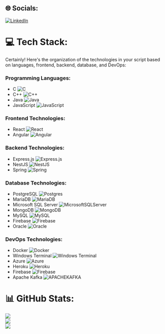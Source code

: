 
## 🌐 Socials:
[![LinkedIn](https://img.shields.io/badge/LinkedIn-%230077B5.svg?logo=linkedin&logoColor=white)](https://linkedin.com/in/anaikar-saad) 

# 💻 Tech Stack:
Certainly! Here's the organization of the technologies in your script based on languages, frontend, backend, database, and DevOps:

### Programming Languages:
- C ![C](https://img.shields.io/badge/c-%2300599C.svg?style=for-the-badge&logo=c&logoColor=white)
- C++ ![C++](https://img.shields.io/badge/c++-%2300599C.svg?style=for-the-badge&logo=c%2B%2B&logoColor=white)
- Java ![Java](https://img.shields.io/badge/java-%23ED8B00.svg?style=for-the-badge&logo=openjdk&logoColor=white)
- JavaScript ![JavaScript](https://img.shields.io/badge/javascript-%23323330.svg?style=for-the-badge&logo=javascript&logoColor=%23F7DF1E)

### Frontend Technologies:
- React ![React](https://img.shields.io/badge/react-%2320232a.svg?style=for-the-badge&logo=react&logoColor=%2361DAFB)
- Angular ![Angular](https://img.shields.io/badge/angular-%23DD0031.svg?style=for-the-badge&logo=angular&logoColor=white)

### Backend Technologies:
- Express.js ![Express.js](https://img.shields.io/badge/express.js-%23404d59.svg?style=for-the-badge&logo=express&logoColor=%2361DAFB)
- NestJS ![NestJS](https://img.shields.io/badge/nestjs-%23E0234E.svg?style=for-the-badge&logo=nestjs&logoColor=white)
- Spring ![Spring](https://img.shields.io/badge/spring-%236DB33F.svg?style=for-the-badge&logo=spring&logoColor=white)

### Database Technologies:
- PostgreSQL ![Postgres](https://img.shields.io/badge/postgres-%23316192.svg?style=for-the-badge&logo=postgresql&logoColor=white)
- MariaDB ![MariaDB](https://img.shields.io/badge/MariaDB-003545?style=for-the-badge&logo=mariadb&logoColor=white)
- Microsoft SQL Server ![MicrosoftSQLServer](https://img.shields.io/badge/Microsoft%20SQL%20Server-CC2927?style=for-the-badge&logo=microsoft%20sql%20server&logoColor=white)
- MongoDB ![MongoDB](https://img.shields.io/badge/MongoDB-%234ea94b.svg?style=for-the-badge&logo=mongodb&logoColor=white)
- MySQL ![MySQL](https://img.shields.io/badge/mysql-%2300000f.svg?style=for-the-badge&logo=mysql&logoColor=white)
- Firebase ![Firebase](https://img.shields.io/badge/Firebase-039BE5?style=for-the-badge&logo=Firebase&logoColor=white)
- Oracle ![Oracle](https://img.shields.io/badge/Oracle-F80000?style=for-the-badge&logo=oracle&logoColor=white)

### DevOps Technologies:
- Docker ![Docker](https://img.shields.io/badge/docker-%230db7ed.svg?style=for-the-badge&logo=docker&logoColor=white)
- Windows Terminal ![Windows Terminal](https://img.shields.io/badge/Windows%20Terminal-%234D4D4D.svg?style=for-the-badge&logo=windows-terminal&logoColor=white)
- Azure ![Azure](https://img.shields.io/badge/azure-%230072C6.svg?style=for-the-badge&logo=microsoftazure&logoColor=white)
- Heroku ![Heroku](https://img.shields.io/badge/heroku-%23430098.svg?style=for-the-badge&logo=heroku&logoColor=white)
- Firebase ![Firebase](https://img.shields.io/badge/firebase-%23039BE5.svg?style=for-the-badge&logo=firebase)
- Apache Kafka ![APACHEKAFKA](https://img.shields.io/badge/apachekafka-231F20.svg?style=for-the-badge&logo=apachekafka&logoColor=white&color=%23231F20)
# 📊 GitHub Stats:
![](https://github-readme-stats.vercel.app/api?username=anaikarsaad&theme=dark&hide_border=false&include_all_commits=true&count_private=true)<br/>
![](https://github-readme-streak-stats.herokuapp.com/?user=anaikarsaad&theme=dark&hide_border=false)<br/>
![](https://github-readme-stats.vercel.app/api/top-langs/?username=anaikarsaad&theme=dark&hide_border=false&include_all_commits=true&count_private=true&layout=compact)

<!-- Proudly created with GPRM ( https://gprm.itsvg.in ) -->
